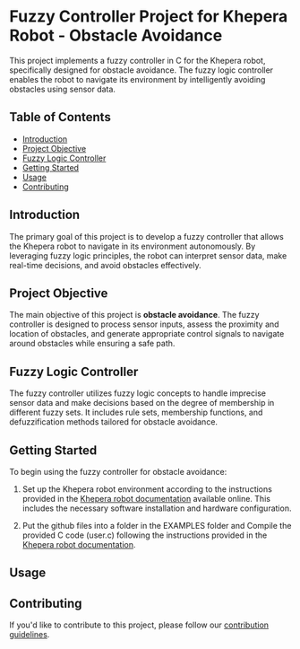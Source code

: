 # Fuzzy Controller Project for Khepera Robot - Obstacle Avoidance

This project implements a fuzzy controller in C for the Khepera robot, specifically designed for obstacle avoidance. The fuzzy logic controller enables the robot to navigate its environment by intelligently avoiding obstacles using sensor data.

## Table of Contents

- [Introduction](#introduction)
- [Project Objective](#project-objective)
- [Fuzzy Logic Controller](#fuzzy-logic-controller)
- [Getting Started](#getting-started)
- [Usage](#usage)
- [Contributing](#contributing)

## Introduction

The primary goal of this project is to develop a fuzzy controller that allows the Khepera robot to navigate in its environment autonomously. By leveraging fuzzy logic principles, the robot can interpret sensor data, make real-time decisions, and avoid obstacles effectively.

## Project Objective

The main objective of this project is **obstacle avoidance**. The fuzzy controller is designed to process sensor inputs, assess the proximity and location of obstacles, and generate appropriate control signals to navigate around obstacles while ensuring a safe path.

## Fuzzy Logic Controller

The fuzzy controller utilizes fuzzy logic concepts to handle imprecise sensor data and make decisions based on the degree of membership in different fuzzy sets. It includes rule sets, membership functions, and defuzzification methods tailored for obstacle avoidance.

## Getting Started

To begin using the fuzzy controller for obstacle avoidance:

1. Set up the Khepera robot environment according to the instructions provided in the [Khepera robot documentation](http://authier.tabanon.free.fr/archive2006/projets/robot/SIMU_ROBOT/sim2/docs/manual.pdf) available online. This includes the necessary software installation and hardware configuration.

2. Put the github files into a folder in the EXAMPLES folder and Compile the provided C code (user.c) following the instructions provided in the [Khepera robot documentation](http://authier.tabanon.free.fr/archive2006/projets/robot/SIMU_ROBOT/sim2/docs/manual.pdf).



## Usage



## Contributing

If you'd like to contribute to this project, please follow our [contribution guidelines](CONTRIBUTING.md).

